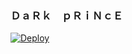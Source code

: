 
### ＤａＲｋ　ｐＲｉＮｃＥ

[![Deploy](https://www.herokucdn.com/deploy/button.svg)](https://heroku.com/deploy?template=https://github.com/No-OnE-Kn0wS-Me/dArK_pRiNcE)

